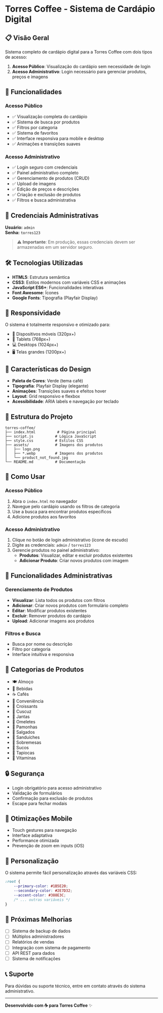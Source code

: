 # Torres Coffee - Sistema de Cardápio Digital

## 📋 Visão Geral

Sistema completo de cardápio digital para a Torres Coffee com dois tipos de acesso:

1. **Acesso Público**: Visualização do cardápio sem necessidade de login
2. **Acesso Administrativo**: Login necessário para gerenciar produtos, preços e imagens

## 🚀 Funcionalidades

### Acesso Público
- ✅ Visualização completa do cardápio
- ✅ Sistema de busca por produtos
- ✅ Filtros por categoria
- ✅ Sistema de favoritos
- ✅ Interface responsiva para mobile e desktop
- ✅ Animações e transições suaves

### Acesso Administrativo
- ✅ Login seguro com credenciais
- ✅ Painel administrativo completo
- ✅ Gerenciamento de produtos (CRUD)
- ✅ Upload de imagens
- ✅ Edição de preços e descrições
- ✅ Criação e exclusão de produtos
- ✅ Filtros e busca administrativa

## 🔐 Credenciais Administrativas

**Usuário:** `admin`  
**Senha:** `torres123`

> ⚠️ **Importante**: Em produção, essas credenciais devem ser armazenadas em um servidor seguro.

## 🛠️ Tecnologias Utilizadas

- **HTML5**: Estrutura semântica
- **CSS3**: Estilos modernos com variáveis CSS e animações
- **JavaScript ES6+**: Funcionalidades interativas
- **Font Awesome**: Ícones
- **Google Fonts**: Tipografia (Playfair Display)

## 📱 Responsividade

O sistema é totalmente responsivo e otimizado para:
- 📱 Dispositivos móveis (320px+)
- 📱 Tablets (768px+)
- 💻 Desktops (1024px+)
- 🖥️ Telas grandes (1200px+)

## 🎨 Características do Design

- **Paleta de Cores**: Verde (tema café)
- **Tipografia**: Playfair Display (elegante)
- **Animações**: Transições suaves e efeitos hover
- **Layout**: Grid responsivo e flexbox
- **Acessibilidade**: ARIA labels e navegação por teclado

## 📂 Estrutura do Projeto

```
torres-coffee/
├── index.html          # Página principal
├── script.js          # Lógica JavaScript
├── style.css          # Estilos CSS
├── assets/            # Imagens dos produtos
│   ├── logo.png
│   ├── *.webp         # Imagens dos produtos
│   └── product_not_found.jpg
└── README.md          # Documentação
```

## 🚀 Como Usar

### Acesso Público
1. Abra o `index.html` no navegador
2. Navegue pelo cardápio usando os filtros de categoria
3. Use a busca para encontrar produtos específicos
4. Adicione produtos aos favoritos

### Acesso Administrativo
1. Clique no botão de login administrativo (ícone de escudo)
2. Digite as credenciais: `admin` / `torres123`
3. Gerencie produtos no painel administrativo:
   - **Produtos**: Visualizar, editar e excluir produtos existentes
   - **Adicionar Produto**: Criar novos produtos com imagem

## 🔧 Funcionalidades Administrativas

### Gerenciamento de Produtos
- **Visualizar**: Lista todos os produtos com filtros
- **Adicionar**: Criar novos produtos com formulário completo
- **Editar**: Modificar produtos existentes
- **Excluir**: Remover produtos do cardápio
- **Upload**: Adicionar imagens aos produtos

### Filtros e Busca
- Busca por nome ou descrição
- Filtro por categoria
- Interface intuitiva e responsiva

## 🎯 Categorias de Produtos

- 🍽️ Almoço
- 🥤 Bebidas
- ☕ Cafés
- 🏪 Conveniência
- 🥐 Croissants
- 🌽 Cuscuz
- 🌙 Jantas
- 🍳 Omeletes
- 🌽 Pamonhas
- 🥧 Salgados
- 🥪 Sanduíches
- 🍰 Sobremesas
- 🧃 Sucos
- 🥞 Tapiocas
- 🥤 Vitaminas

## 🔒 Segurança

- Login obrigatório para acesso administrativo
- Validação de formulários
- Confirmação para exclusão de produtos
- Escape para fechar modais

## 📱 Otimizações Mobile

- Touch gestures para navegação
- Interface adaptativa
- Performance otimizada
- Prevenção de zoom em inputs (iOS)

## 🎨 Personalização

O sistema permite fácil personalização através das variáveis CSS:

```css
:root {
    --primary-color: #1B5E20;
    --secondary-color: #2E7D32;
    --accent-color: #388E3C;
    /* ... outras variáveis */
}
```

## 🚀 Próximas Melhorias

- [ ] Sistema de backup de dados
- [ ] Múltiplos administradores
- [ ] Relatórios de vendas
- [ ] Integração com sistema de pagamento
- [ ] API REST para dados
- [ ] Sistema de notificações

## 📞 Suporte

Para dúvidas ou suporte técnico, entre em contato através do sistema administrativo.

---

**Desenvolvido com ☕ para Torres Coffee** ✨
